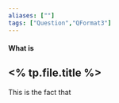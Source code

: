 ```yaml
---
aliases: [""]
tags: ["Question","QFormat3"]
---
```


#### What is
## <% tp.file.title %>
This is the fact that 